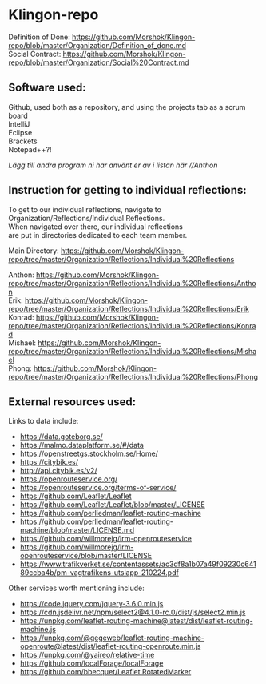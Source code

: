 # Klingon-repo

Definition of Done: https://github.com/Morshok/Klingon-repo/blob/master/Organization/Definition_of_done.md <br>
Social Contract: https://github.com/Morshok/Klingon-repo/blob/master/Organization/Social%20Contract.md

## Software used:
   Github, used both as a repository, and using the projects tab as a scrum board <br>
   IntelliJ <br>
   Eclipse <br>
   Brackets <br>
   Notepad++?!
   
   *Lägg till andra program ni har använt er av i listan här //Anthon*
   
## Instruction for getting to individual reflections:
   To get to our individual reflections, navigate to <br>
   Organization/Reflections/Individual Reflections. <br>
   When navigated over there, our individual reflections <br>
   are put in directories dedicated to each team member.

   Main Directory: https://github.com/Morshok/Klingon-repo/tree/master/Organization/Reflections/Individual%20Reflections
   
   Anthon: https://github.com/Morshok/Klingon-repo/tree/master/Organization/Reflections/Individual%20Reflections/Anthon
   <br>Erik: https://github.com/Morshok/Klingon-repo/tree/master/Organization/Reflections/Individual%20Reflections/Erik
   <br>Konrad: https://github.com/Morshok/Klingon-repo/tree/master/Organization/Reflections/Individual%20Reflections/Konrad
   <br>Mishael: https://github.com/Morshok/Klingon-repo/tree/master/Organization/Reflections/Individual%20Reflections/Mishael
   <br>Phong: https://github.com/Morshok/Klingon-repo/tree/master/Organization/Reflections/Individual%20Reflections/Phong

   

## External resources used:
   Links to data include: <br>
  - https://data.goteborg.se/
  - https://malmo.dataplatform.se/#/data
  - https://openstreetgs.stockholm.se/Home/
  - https://citybik.es/
  - http://api.citybik.es/v2/
  - https://openrouteservice.org/
  - https://openrouteservice.org/terms-of-service/
  - https://github.com/Leaflet/Leaflet
  - https://github.com/Leaflet/Leaflet/blob/master/LICENSE
  - https://github.com/perliedman/leaflet-routing-machine
  - https://github.com/perliedman/leaflet-routing-machine/blob/master/LICENSE.md
  - https://github.com/willmorejg/lrm-openrouteservice
  - https://github.com/willmorejg/lrm-openrouteservice/blob/master/LICENSE
  - https://www.trafikverket.se/contentassets/ac3df8a1b07a49f09230c64189ccba4b/pm-vagtrafikens-utslapp-210224.pdf
   
   Other services worth mentioning include: <br>
  - https://code.jquery.com/jquery-3.6.0.min.js
  - https://cdn.jsdelivr.net/npm/select2@4.1.0-rc.0/dist/js/select2.min.js
  - https://unpkg.com/leaflet-routing-machine@latest/dist/leaflet-routing-machine.js
  - https://unpkg.com/@gegeweb/leaflet-routing-machine-openroute@latest/dist/leaflet-routing-openroute.min.js
  - https://unpkg.com/@yaireo/relative-time
  - https://github.com/localForage/localForage
  - https://github.com/bbecquet/Leaflet.RotatedMarker

